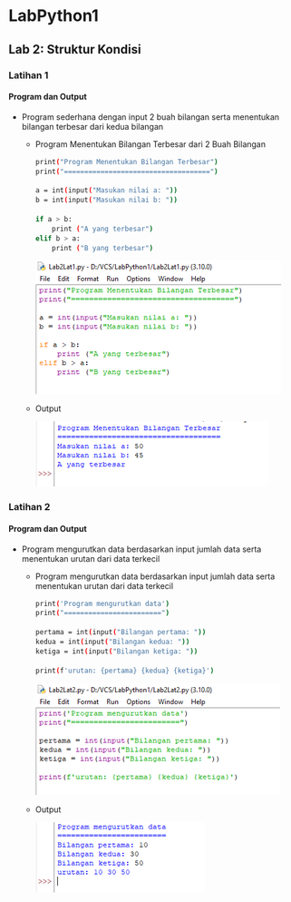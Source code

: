 # LabPython1

## Lab 2: Struktur Kondisi
### Latihan 1
#### Program dan Output
- Program sederhana dengan input 2 buah bilangan serta menentukan bilangan terbesar dari kedua bilangan
    - Program Menentukan Bilangan Terbesar dari 2 Buah Bilangan

        ```bash
        print("Program Menentukan Bilangan Terbesar")
        print("====================================")

        a = int(input("Masukan nilai a: "))
        b = int(input("Masukan nilai b: "))

        if a > b:
            print ("A yang terbesar")
        elif b > a:
            print ("B yang terbesar")
        ```

        ![IMG 1](screenshoot/Lab2Lat1.1.png)

    - Output

        ![IMG 2](screenshoot/Lab2Lat1.2.png)

### Latihan 2
#### Program dan Output
- Program mengurutkan data berdasarkan input jumlah data serta menentukan urutan dari data terkecil
    - Program mengurutkan data berdasarkan input jumlah data serta menentukan urutan dari data terkecil

        ```bash
        print('Program mengurutkan data')
        print("========================")

        pertama = int(input("Bilangan pertama: "))
        kedua = int(input("Bilangan kedua: "))
        ketiga = int(input("Bilangan ketiga: "))

        print(f'urutan: {pertama} {kedua} {ketiga}')
        ```
        ![IMG 3](screenshoot/Lab2Lat2.1.png)

    - Output

        ![IMG 4](screenshoot/Lab2Lat2.2.png)
